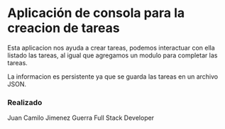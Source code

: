 # Aplicación de consola para la creacion de tareas

Esta aplicacion nos ayuda a crear tareas, podemos interactuar con ella listado las tareas, al igual que agregamos un modulo para completar las tareas.

La informacion es persistente ya que se guarda las tareas en un archivo JSON.

### Realizado
Juan Camilo Jimenez Guerra
Full Stack Developer